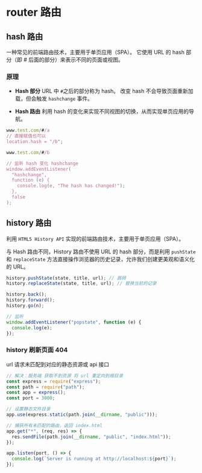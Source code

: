 # router 路由

## hash 路由

一种常见的前端路由技术，主要用于单页应用（SPA）。
它使用 URL 的 hash 部分（即 # 后面的部分）来表示不同的页面或视图。

### 原理

- **Hash 部分** URL 中 `#`之后的部分称为 hash。
  改变 hash 不会导致页面重新加载，但会触发 `hashchange` 事件。

- **Hash 路由** 利用 hash 的变化来实现不同视图的切换，从而实现单页应用的导航。

```js
www.test.com/#/a
// 直接赋值也可以
location.hash = "/b";

www.test.com/#/b

// 监听 hash 变化 hashchange
window.addEventListener(
  "hashchange",
  function (e) {
    console.log(e, "The hash has changed!");
  },
  false
);
```

## history 路由

利用 `HTML5 History API` 实现的前端路由技术，主要用于单页应用（SPA）。

与 Hash 路由不同，History 路由不使用 URL 的 hash 部分，而是利用 `pushState` 和 `replaceState` 方法直接操作浏览器的历史记录，允许我们创建更美观和语义化的 URL。

```js
history.pushState(state, title, url); // 跳转
history.replaceState(state, title, url); // 替换当前的记录

history.back();
history.forward();
history.go(n);

// 监听
window.addEventListener("popstate", function (e) {
  console.log(e);
});
```

### history 刷新页面 404

url 请求未匹配到对应的静态资源或 api 接口

```js
// 解决：服务端 获取不到资源 将 url 重定向到根目录
const express = require("express");
const path = require("path");
const app = express();
const port = 3000;

// 设置静态文件目录
app.use(express.static(path.join(__dirname, "public")));

// 捕获所有未匹配的路由，返回 index.html
app.get("*", (req, res) => {
  res.sendFile(path.join(__dirname, "public", "index.html"));
});

app.listen(port, () => {
  console.log(`Server is running at http://localhost:${port}`);
});
```
